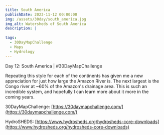 ```yaml
---
title: South America
publishDate: 2023-11-12 00:00:00
img: /assets/30day/south_america.jpg
img_alt: Watersheds of South America
description: |
  
tags:
  - 30DayMapChallenge
  - Maps
  - Hydrology
---
```


Day 12: South America | #30DayMapChallenge

Repeating this style for each of the continents has given me a new appreciation for just how large the Amazon River is.  The next largest is the Congo river at ~60% of the Amazon's drainage area.  This is such an incredible system, and hopefully I can learn more about it more in the coming years.

30DayMapChallenge:  [https://30daymapchallenge.com/](https://30daymapchallenge.com/)

HydroSHEDS:  [https://www.hydrosheds.org/hydrosheds-core-downloads](https://www.hydrosheds.org/hydrosheds-core-downloads)